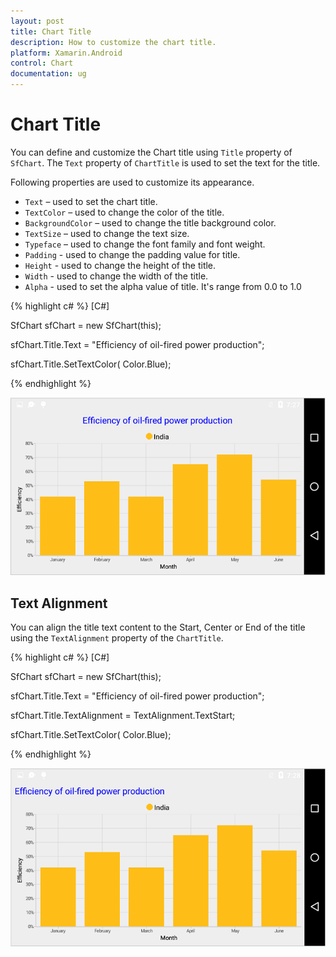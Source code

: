 ```yaml
---
layout: post
title: Chart Title
description: How to customize the chart title. 
platform: Xamarin.Android
control: Chart
documentation: ug
---
```


# Chart Title

You can define and customize the Chart title using `Title` property of `SfChart`. The `Text` property of `ChartTitle` is used to set the text for the title. 

Following properties are used to customize its appearance.

* `Text` – used to set the chart title.
* `TextColor` – used to change the color of the title.
* `BackgroundColor` – used to change the title background color.
* `TextSize` – used to change the text size.
* `Typeface` – used to change the font family and font weight.
* `Padding` - used to change the padding value for title.
* `Height` - used to change the height of the title.
* `Width` - used to change the width of the title.
* `Alpha` - used to set the alpha value of title. It's range from 0.0 to 1.0

{% highlight c# %}
[C#]

SfChart sfChart = new SfChart(this);

sfChart.Title.Text = "Efficiency of oil-fired power production";

sfChart.Title.SetTextColor( Color.Blue);

{% endhighlight %}

![](charttitle_images/charttitle_img1.png)

## Text Alignment

You can align the title text content to the Start, Center or End of the title using the `TextAlignment` property of the `ChartTitle`.

{% highlight c# %}
[C#]

SfChart sfChart = new SfChart(this);

sfChart.Title.Text = "Efficiency of oil-fired power production";

sfChart.Title.TextAlignment = TextAlignment.TextStart;

sfChart.Title.SetTextColor( Color.Blue);

{% endhighlight %}

![](charttitle_images/charttitle_img2.png)